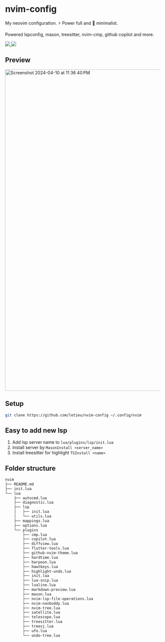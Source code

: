 # nvim-config
My neovim configuration. ⚡ Power full and 🔸 minimalist.

Powered lspconfig, mason, treesitter, nvim-cmp, github copilot and more.

<a href="https://dotfyle.com/plugins/letieu/hacker.nvim">
	<img src="https://dotfyle.com/plugins/letieu/hacker.nvim/shield?style=flat" />
</a> 
<a href="https://dotfyle.com/plugins/letieu/harpoon-lualine">
	<img src="https://dotfyle.com/plugins/letieu/harpoon-lualine/shield?style=flat" />
</a>

## Preview
<img width="1043" alt="Screenshot 2024-04-10 at 11 36 40 PM" src="https://github.com/letieu/nvim-config/assets/53562817/8d905cc1-d92e-411b-becb-268caa379e33">


## Setup

```bash
git clone https://github.com/letieu/nvim-config ~/.config/nvim
```

## Easy to add new lsp
1. Add lsp server name to `lua/plugins/lsp/init.lua`
2. Install server by `MasonInstall <server_name>`
3. Install treesitter for highlight `TSInstall <name>` 

## Folder structure
```bash
nvim
├── README.md
├── init.lua
└── lua
    ├── autocmd.lua
    ├── diagnostic.lua
    ├── lsp
    │   ├── init.lua
    │   └── utils.lua
    ├── mappings.lua
    ├── options.lua
    └── plugins
        ├── cmp.lua
        ├── copilot.lua
        ├── diffview.lua
        ├── flutter-tools.lua
        ├── github-nvim-theme.lua
        ├── hardtime.lua
        ├── harpoon.lua
        ├── hawtkeys.lua
        ├── highlight-undo.lua
        ├── init.lua
        ├── lua-snip.lua
        ├── lualine.lua
        ├── markdown-preview.lua
        ├── mason.lua
        ├── nvim-lsp-file-operations.lua
        ├── nvim-navbuddy.lua
        ├── nvim-tree.lua
        ├── satellite.lua
        ├── telescope.lua
        ├── treesitter.lua
        ├── treesj.lua
        ├── ufo.lua
        └── undo-tree.lua
```

